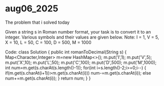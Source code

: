 # aug06_2025
The problem that i solved today

Given a string s in Roman number format, your task is to convert it to an integer. Various symbols and their values are given below.
Note: I = 1, V = 5, X = 10, L = 50, C = 100, D = 500, M = 1000

Code:
class Solution {
    public int romanToDecimal(String s) {
        Map<Character,Integer> m=new HashMap<>();
        m.put('I',1);
        m.put('V',5);
        m.put('X',10);
        m.put('L',50);
        m.put('C',100);
        m.put('D',500);
        m.put('M',1000);
        int num=m.get(s.charAt(s.length()-1));
        for(int i=s.length()-2;i>=0;i--)
        {
            if(m.get(s.charAt(i+1))>m.get(s.charAt(i)))
                num-=m.get(s.charAt(i));
            else
                num+=m.get(s.charAt(i));
        }
        return num;
    }
}
